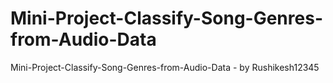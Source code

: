 # Mini-Project-Classify-Song-Genres-from-Audio-Data
Mini-Project-Classify-Song-Genres-from-Audio-Data - by Rushikesh12345
